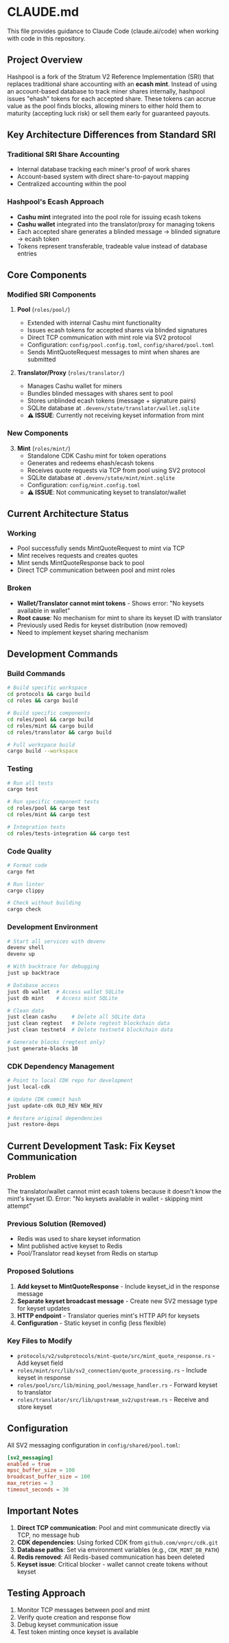 # CLAUDE.md

This file provides guidance to Claude Code (claude.ai/code) when working with code in this repository.

## Project Overview

Hashpool is a fork of the Stratum V2 Reference Implementation (SRI) that replaces traditional share accounting with an **ecash mint**. Instead of using an account-based database to track miner shares internally, hashpool issues "ehash" tokens for each accepted share. These tokens can accrue value as the pool finds blocks, allowing miners to either hold them to maturity (accepting luck risk) or sell them early for guaranteed payouts.

## Key Architecture Differences from Standard SRI

### Traditional SRI Share Accounting
- Internal database tracking each miner's proof of work shares
- Account-based system with direct share-to-payout mapping
- Centralized accounting within the pool

### Hashpool's Ecash Approach
- **Cashu mint** integrated into the pool role for issuing ecash tokens
- **Cashu wallet** integrated into the translator/proxy for managing tokens
- Each accepted share generates a blinded message → blinded signature → ecash token
- Tokens represent transferable, tradeable value instead of database entries

## Core Components

### Modified SRI Components

1. **Pool** (`roles/pool/`)
   - Extended with internal Cashu mint functionality
   - Issues ecash tokens for accepted shares via blinded signatures
   - Direct TCP communication with mint role via SV2 protocol
   - Configuration: `config/pool.config.toml`, `config/shared/pool.toml`
   - Sends MintQuoteRequest messages to mint when shares are submitted

2. **Translator/Proxy** (`roles/translator/`)
   - Manages Cashu wallet for miners
   - Bundles blinded messages with shares sent to pool
   - Stores unblinded ecash tokens (message + signature pairs)
   - SQLite database at `.devenv/state/translator/wallet.sqlite`
   - **⚠️ ISSUE**: Currently not receiving keyset information from mint

### New Components

3. **Mint** (`roles/mint/`)
   - Standalone CDK Cashu mint for token operations
   - Generates and redeems ehash/ecash tokens
   - Receives quote requests via TCP from pool using SV2 protocol
   - SQLite database at `.devenv/state/mint/mint.sqlite`
   - Configuration: `config/mint.config.toml`
   - **⚠️ ISSUE**: Not communicating keyset to translator/wallet

## Current Architecture Status

### Working
- Pool successfully sends MintQuoteRequest to mint via TCP
- Mint receives requests and creates quotes
- Mint sends MintQuoteResponse back to pool
- Direct TCP communication between pool and mint roles

### Broken
- **Wallet/Translator cannot mint tokens** - Shows error: "No keysets available in wallet"
- **Root cause**: No mechanism for mint to share its keyset ID with translator
- Previously used Redis for keyset distribution (now removed)
- Need to implement keyset sharing mechanism

## Development Commands

### Build Commands
```bash
# Build specific workspace
cd protocols && cargo build
cd roles && cargo build

# Build specific components
cd roles/pool && cargo build
cd roles/mint && cargo build
cd roles/translator && cargo build

# Full workspace build
cargo build --workspace
```

### Testing
```bash
# Run all tests
cargo test

# Run specific component tests
cd roles/pool && cargo test
cd roles/mint && cargo test

# Integration tests
cd roles/tests-integration && cargo test
```

### Code Quality
```bash
# Format code
cargo fmt

# Run linter
cargo clippy

# Check without building
cargo check
```

### Development Environment
```bash
# Start all services with devenv
devenv shell
devenv up

# With backtrace for debugging
just up backtrace

# Database access
just db wallet  # Access wallet SQLite
just db mint    # Access mint SQLite

# Clean data
just clean cashu     # Delete all SQLite data
just clean regtest   # Delete regtest blockchain data
just clean testnet4  # Delete testnet4 blockchain data

# Generate blocks (regtest only)
just generate-blocks 10
```

### CDK Dependency Management
```bash
# Point to local CDK repo for development
just local-cdk

# Update CDK commit hash
just update-cdk OLD_REV NEW_REV

# Restore original dependencies
just restore-deps
```

## Current Development Task: Fix Keyset Communication

### Problem
The translator/wallet cannot mint ecash tokens because it doesn't know the mint's keyset ID. Error: "No keysets available in wallet - skipping mint attempt"

### Previous Solution (Removed)
- Redis was used to share keyset information
- Mint published active keyset to Redis
- Pool/Translator read keyset from Redis on startup

### Proposed Solutions
1. **Add keyset to MintQuoteResponse** - Include keyset_id in the response message
2. **Separate keyset broadcast message** - Create new SV2 message type for keyset updates
3. **HTTP endpoint** - Translator queries mint's HTTP API for keysets
4. **Configuration** - Static keyset in config (less flexible)

### Key Files to Modify
- `protocols/v2/subprotocols/mint-quote/src/mint_quote_response.rs` - Add keyset field
- `roles/mint/src/lib/sv2_connection/quote_processing.rs` - Include keyset in response
- `roles/pool/src/lib/mining_pool/message_handler.rs` - Forward keyset to translator
- `roles/translator/src/lib/upstream_sv2/upstream.rs` - Receive and store keyset

## Configuration

All SV2 messaging configuration in `config/shared/pool.toml`:
```toml
[sv2_messaging]
enabled = true
mpsc_buffer_size = 100
broadcast_buffer_size = 100
max_retries = 3
timeout_seconds = 30
```

## Important Notes

1. **Direct TCP communication**: Pool and mint communicate directly via TCP, no message hub
2. **CDK dependencies**: Using forked CDK from `github.com/vnprc/cdk.git`
3. **Database paths**: Set via environment variables (e.g., `CDK_MINT_DB_PATH`)
4. **Redis removed**: All Redis-based communication has been deleted
5. **Keyset issue**: Critical blocker - wallet cannot create tokens without keyset

## Testing Approach

1. Monitor TCP messages between pool and mint
2. Verify quote creation and response flow
3. Debug keyset communication issue
4. Test token minting once keyset is available